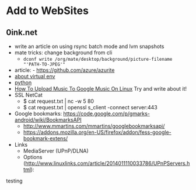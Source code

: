 # Add to WebSites

## 0ink.net

- write an article on using rsync batch mode and lvm snapshots
- mate tricks: change background from cli
    - `dconf write /org/mate/desktop/background/picture-filename "'PATH-TO-JPEG'"`
- article: - https://github.com/azure/azurite
- [about virtual env](https://stackoverflow.com/questions/27695501/use-virtualenv-in-python-script)
- [python]([https://homes.cs.washington.edu/~yjzhang/notes/python_web.html])
- [How To Upload Music To Google Music On Linux](https://www.addictivetips.com/ubuntu-linux-tips/upload-music-to-google-music-on-linux/) Try and write about it!
- SSL NetCat
    - $ cat request.txt | nc -w 5 <someserver> 80
    - $ cat request.txt | openssl s_client -connect server:443
- Google bookmarks: https://code.google.com/p/gmarks-android/wiki/BookmarksAPI
    - http://www.mmartins.com/mmartins/googlebookmarksapi/
    - https://addons.mozilla.org/en-US/firefox/addon/fess-google-bookmark-extens/
- Links
   * MediaServer (UPnP/DLNA)
   * Options (<http://www.linuxlinks.com/article/2014011110033786/UPnPServers.html>):

testing




